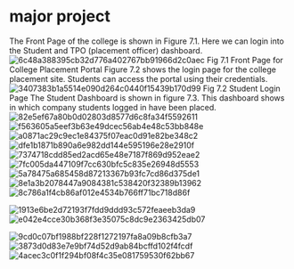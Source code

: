 
# major project
The Front Page of the college is shown in Figure 7.1. Here we can login into the Student and TPO (placement officer) dashboard.
![6c48a388395cb32d776a402767bb91966d2c0aec](https://github.com/rishab07-hello/major/assets/54372491/dc317396-6f91-4506-9b65-b38b64eb591d)
                           Fig 7.1 Front Page for College Placement Portal
Figure 7.2 shows the login page for the college placement site. Students can access the portal using their credentials.
![3407383b1a5514e090d264c0440f15439b170d99](https://github.com/rishab07-hello/major/assets/54372491/1c7a0c83-4462-4cbc-9f99-d15178d537c2)
                           Fig 7.2 Student Login Page
The Student Dashboard is shown in figure 7.3. This dashboard shows in which company students logged in have been placed.
![82e5ef67a80b0d02803d8577d6c8fa34f5592611](https://github.com/rishab07-hello/major/assets/54372491/eeeb86d5-e8ee-422b-8793-a2deec9fd617)
![f563605a5eef3b63e49dcec56ab4e48c53bb848e](https://github.com/rishab07-hello/major/assets/54372491/0092bfe3-fc96-4c63-9bb9-450de4c8b8f5)
![a0871ac29c9ec1e84375f07eac0d91e82be348c2](https://github.com/rishab07-hello/major/assets/54372491/39705f07-7697-44c8-aa0c-140ea459d771)
![dfe1b1871b890a6e982dd144e595196e28e2910f](https://github.com/rishab07-hello/major/assets/54372491/9c9ed907-1d8f-4cc6-b7ed-c40df40a58dd)
![7374718cdd85ed2acd65e48e7187f869d952eae2](https://github.com/rishab07-hello/major/assets/54372491/6567df33-55bd-4f1a-8288-e85a54505aef)
![7fc005da447109f7cc630bfc5c835e26948d5553](https://github.com/rishab07-hello/major/assets/54372491/1f0a11bf-a86c-4d5b-8ecd-5b6494d6c1f3)
![5a78475a685458d87213367b93fc7cd86d375de1](https://github.com/rishab07-hello/major/assets/54372491/934295af-a958-4bbb-b5cd-a4b16fc3ad68)
![8e1a3b2078447a9084381c538420f32389b13962](https://github.com/rishab07-hello/major/assets/54372491/6b8f2bf1-1697-4c4f-9681-bd3c8e8e70fd)
![8c786a1f4cb86af012e4534b766ff71bc718d86f](https://github.com/rishab07-hello/major/assets/54372491/efcbdd0b-2800-411b-9e8b-f6defff91015)

![1913e6be2d72193f7fdd9ddd93c572feaeeb3da9](https://github.com/rishab07-hello/major/assets/54372491/f1a9d200-1fc2-45e1-a81d-e153fea9f0e0)
![e042e4cce30b368f3e35075c8dc9e2363425db07](https://github.com/rishab07-hello/major/assets/54372491/aef91b6f-ba69-46a8-aa42-e98c851f4674)

![9cd0c07bf1988bf228f1272197fa8a09b8cfb3a7](https://github.com/rishab07-hello/major/assets/54372491/7d87bdff-4857-44da-b72d-ae4d1e379d4c)
![3873d0d83e7e9bf74d52d9ab84bcffd102f4fcdf](https://github.com/rishab07-hello/major/assets/54372491/398430f2-f47a-486d-a3a8-3c8d38fddf14)
![4acec3c0f1f294bf08f4c35e081759530f62bb67](https://github.com/rishab07-hello/major/assets/54372491/a4c59488-0620-460a-9702-07fe0754e4c1)



